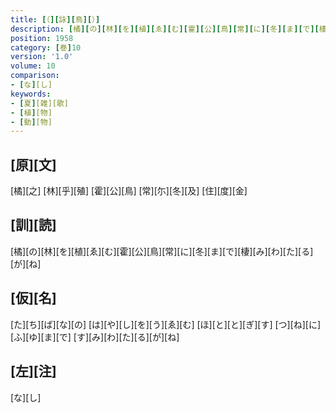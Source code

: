 ```yaml
---
title: [（][詠][鳥][）]
description: [橘][の][林][を][植][ゑ][む][霍][公][鳥][常][に][冬][ま][で][棲][み][わ][た][る][が][ね]
position: 1958
category: [巻]10
version: '1.0'
volume: 10
comparison:
- [な][し]
keywords:
- [夏][雑][歌]
- [植][物]
- [動][物]
---
```


## [原][文]

[橘][之] [林][乎][殖] [霍][公][鳥] [常][尓][冬][及] [住][度][金]

## [訓][読]

[橘][の][林][を][植][ゑ][む][霍][公][鳥][常][に][冬][ま][で][棲][み][わ][た][る][が][ね]

## [仮][名]

[た][ち][ば][な][の] [は][や][し][を][う][ゑ][む] [ほ][と][と][ぎ][す] [つ][ね][に][ふ][ゆ][ま][で] [す][み][わ][た][る][が][ね]

## [左][注]

[な][し]
